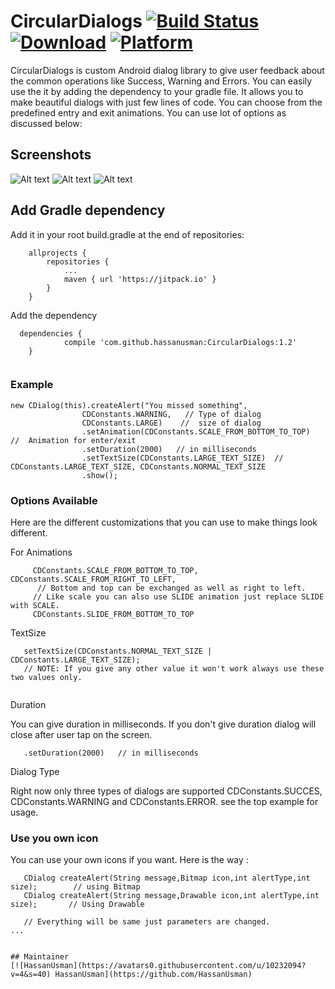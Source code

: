 # CircularDialogs [![Build Status](https://travis-ci.org/hypeapps/MaterialTimelineView.svg?branch=master)](https://travis-ci.org/hypeapps/MaterialTimelineView) [![Download](https://api.bintray.com/packages/hypeapps/maven/MaterialTimelineView/images/download.svg)](https://bintray.com/hypeapps/maven/MaterialTimelineView/_latestVersion)  [![Platform](https://img.shields.io/badge/platform-Android-yellow.svg)](https://www.android.com) 
 
CircularDialogs is custom Android dialog library to give user feedback about the common operations like Success, Warning and Errors. You can easily use the it by adding the dependency to your gradle file. It allows you to make beautiful dialogs with just few lines of code. You can choose from the predefined entry and exit animations. You can use lot of options as discussed below:

## Screenshots

![Alt text](https://media.giphy.com/media/26FeUOgHGdlqK5b6E/giphy.gif "Succes")
![Alt text](https://media.giphy.com/media/d47I14DOMBgSt4tO/giphy.gif "Error")
![Alt text](https://media.giphy.com/media/xUNd9R5AkswC22VCs8/giphy.gif "Error")

## Add Gradle dependency 

Add it in your root build.gradle at the end of repositories:


```
	allprojects {
		repositories {
			...
			maven { url 'https://jitpack.io' }
		}
	}

```
Add the dependency

```
  dependencies {
	        compile 'com.github.hassanusman:CircularDialogs:1.2'
	}
  
```

### Example


```
new CDialog(this).createAlert("You missed something",
                CDConstants.WARNING,   // Type of dialog
                CDConstants.LARGE)    //  size of dialog
                .setAnimation(CDConstants.SCALE_FROM_BOTTOM_TO_TOP)     //  Animation for enter/exit  
                .setDuration(2000)   // in milliseconds
                .setTextSize(CDConstants.LARGE_TEXT_SIZE)  // CDConstants.LARGE_TEXT_SIZE, CDConstants.NORMAL_TEXT_SIZE
                .show();
```      

### Options Available

Here are the different customizations that you can use to make things look different.

For Animations
```   
     CDConstants.SCALE_FROM_BOTTOM_TO_TOP, CDConstants.SCALE_FROM_RIGHT_TO_LEFT, 
      // Bottom and top can be exchanged as well as right to left.
     // Like scale you can also use SLIDE animation just replace SLIDE with SCALE.
     CDConstants.SLIDE_FROM_BOTTOM_TO_TOP
 ```    
 TextSize
 ```
    setTextSize(CDConstants.NORMAL_TEXT_SIZE | CDConstants.LARGE_TEXT_SIZE);
    // NOTE: If you give any other value it won't work always use these two values only.
    
 ```
 Duration
 
 You can give duration in milliseconds. If you don't give duration dialog will close after user tap on the screen.
 ```
    .setDuration(2000)   // in milliseconds
 
 ```
 
 Dialog Type
 
 Right now only three types of dialogs are supported CDConstants.SUCCES, CDConstants.WARNING and CDConstants.ERROR.
 see the top example for usage.
 
 ### Use you own icon
 
 You can use your own icons if you want. Here is the way :
 
 ```
    CDialog createAlert(String message,Bitmap icon,int alertType,int size);        // using Bitmap
    CDialog createAlert(String message,Drawable icon,int alertType,int size);       // Using Drawable
 
    // Everything will be same just parameters are changed.
 ...
 
 
 ## Maintainer
[![HassanUsman](https://avatars0.githubusercontent.com/u/10232094?v=4&s=40) HassanUsman](https://github.com/HassanUsman)  

